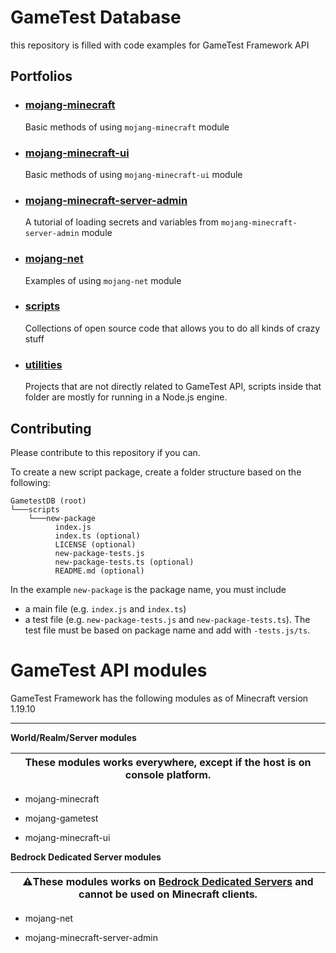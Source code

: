 # GameTest Database

this repository is filled with code examples for GameTest Framework API

## Portfolios

- ### [mojang-minecraft](./mojang-minecraft/)
  Basic methods of using `mojang-minecraft` module

- ### [mojang-minecraft-ui](./mojang-minecraft-ui/)
  Basic methods of using `mojang-minecraft-ui` module

- ### [mojang-minecraft-server-admin](./mojang-minecraft-server-admin/)
  A tutorial of loading secrets and variables from `mojang-minecraft-server-admin` module

- ### [mojang-net](./mojang-net/)
  Examples of using `mojang-net` module
  
- ### [scripts](./scripts/)
  Collections of open source code that allows you to do all kinds of crazy stuff
  
- ### [utilities](./utilities/)
  Projects that are not directly related to GameTest API, scripts inside that folder are mostly for running in a Node.js engine.

## Contributing

Please contribute to this repository if you can.

To create a new script package, create a folder structure based on the following:

```
GametestDB (root)
└───scripts
    └───new-package
          index.js
          index.ts (optional)
          LICENSE (optional)
          new-package-tests.js
          new-package-tests.ts (optional)
          README.md (optional)
```

In the example `new-package` is the package name, you must include
- a main file (e.g. `index.js` and `index.ts`)
- a test file (e.g. `new-package-tests.js` and `new-package-tests.ts`). The test file must be based on package name and add with `-tests.js/ts`.

# GameTest API modules

GameTest Framework has the following modules as of Minecraft version 1.19.10

---

**World/Realm/Server modules**

| These modules works everywhere, except if the host is on console platform. |
| --- |

- mojang-minecraft

- mojang-gametest

- mojang-minecraft-ui
  
**Bedrock Dedicated Server modules**

| ⚠️These modules works on [Bedrock Dedicated Servers](https://www.minecraft.net/en-us/download/server/bedrock) and cannot be used on Minecraft clients. |
| --- |

- mojang-net

- mojang-minecraft-server-admin
